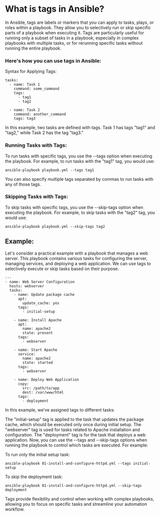 # What is tags in Ansible?

In Ansible, tags are labels or markers that you can apply to tasks, plays, or roles within a playbook. They allow you to selectively run or skip specific parts of a playbook when executing it. Tags are particularly useful for running only a subset of tasks in a playbook, especially in complex playbooks with multiple tasks, or for rerunning specific tasks without running the entire playbook.

### Here's how you can use tags in Ansible:

Syntax for Applying Tags:

```
tasks:
  - name: Task 1
    command: some_command
    tags:
      - tag1
      - tag2

  - name: Task 2
    command: another_command
    tags: tag3
```

In this example, two tasks are defined with tags. Task 1 has tags "tag1" and "tag2," while Task 2 has the tag "tag3."

### Running Tasks with Tags:

To run tasks with specific tags, you use the --tags option when executing the playbook. For example, to run tasks with the "tag1" tag, you would use:

```
ansible-playbook playbook.yml --tags tag1
```

You can also specify multiple tags separated by commas to run tasks with any of those tags.

### Skipping Tasks with Tags:

To skip tasks with specific tags, you use the --skip-tags option when executing the playbook. For example, to skip tasks with the "tag2" tag, you would use:

```
ansible-playbook playbook.yml --skip-tags tag2
```

## Example:

Let's consider a practical example with a playbook that manages a web server. This playbook contains various tasks for configuring the server, managing services, and deploying a web application. We can use tags to selectively execute or skip tasks based on their purpose.

```
---
- name: Web Server Configuration
  hosts: webserver
  tasks:
    - name: Update package cache
      apt:
        update_cache: yes
      tags:
        - initial-setup

    - name: Install Apache
      apt:
        name: apache2
        state: present
      tags:
        - webserver

    - name: Start Apache
      service:
        name: apache2
        state: started
      tags:
        - webserver

    - name: Deploy Web Application
      copy:
        src: /path/to/app
        dest: /var/www/html
      tags:
        - deployment
```

In this example, we've assigned tags to different tasks:

The "initial-setup" tag is applied to the task that updates the package cache, which should be executed only once during initial setup.
The "webserver" tag is used for tasks related to Apache installation and configuration.
The "deployment" tag is for the task that deploys a web application.
Now, you can use the --tags and --skip-tags options when running the playbook to control which tasks are executed. For example:

To run only the initial setup task:

```
ansible-playbook 01-install-and-configure-httpd.yml --tags initial-setup
```

To skip the deployment task:

```
ansible-playbook 01-install-and-configure-httpd.yml --skip-tags deployment
```

Tags provide flexibility and control when working with complex playbooks, allowing you to focus on specific tasks and streamline your automation workflow.
